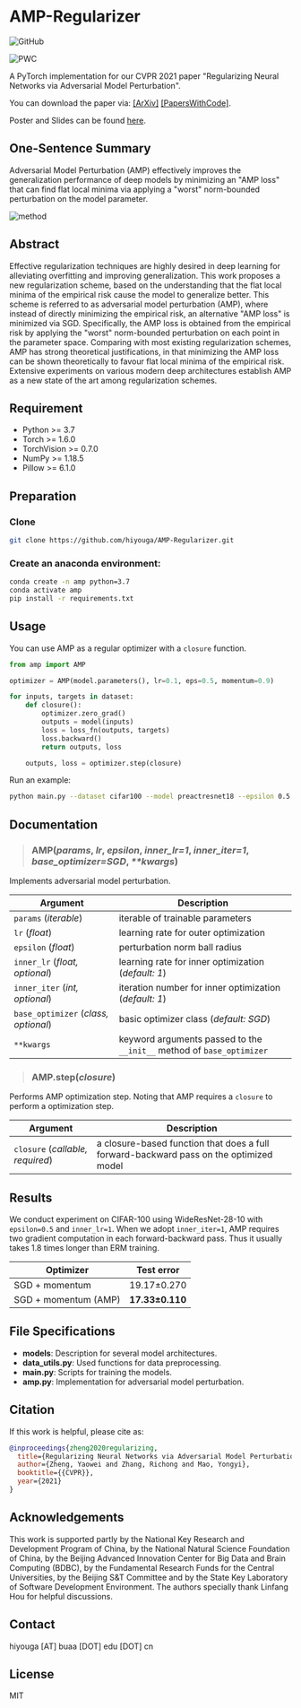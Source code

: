 # AMP-Regularizer

![GitHub](https://img.shields.io/github/license/hiyouga/amp-regularizer)

![PWC](https://img.shields.io/endpoint.svg?url=https://paperswithcode.com/badge/regularizing-neural-networks-via-adversarial/image-classification-on-svhn)

A PyTorch implementation for our CVPR 2021 paper "Regularizing Neural Networks via Adversarial Model Perturbation".

You can download the paper via: [[ArXiv]](https://arxiv.org/abs/2010.04925) [[PapersWithCode]](https://paperswithcode.com/paper/regularizing-neural-networks-via-adversarial).

Poster and Slides can be found [here](https://github.com/hiyouga/AMP-Poster-Slides-LaTeX).

## One-Sentence Summary

Adversarial Model Perturbation (AMP) effectively improves the generalization performance of deep models by minimizing an "AMP loss" that can find flat local minima via applying a "worst" norm-bounded perturbation on the model parameter.

![method](assets/method.jpg)

## Abstract

Effective regularization techniques are highly desired in deep learning for alleviating overfitting and improving generalization. This work proposes a new regularization scheme, based on the understanding that the flat local minima of the empirical risk cause the model to generalize better. This scheme is referred to as adversarial model perturbation (AMP), where instead of directly minimizing the empirical risk, an alternative "AMP loss" is minimized via SGD. Specifically, the AMP loss is obtained from the empirical risk by applying the "worst" norm-bounded perturbation on each point in the parameter space. Comparing with most existing regularization schemes, AMP has strong theoretical justifications, in that minimizing the AMP loss can be shown theoretically to favour flat local minima of the empirical risk. Extensive experiments on various modern deep architectures establish AMP as a new state of the art among regularization schemes. 

## Requirement

- Python >= 3.7
- Torch >= 1.6.0
- TorchVision >= 0.7.0
- NumPy >= 1.18.5
- Pillow >= 6.1.0

## Preparation

### Clone

```bash
git clone https://github.com/hiyouga/AMP-Regularizer.git
```

### Create an anaconda environment:

```bash
conda create -n amp python=3.7
conda activate amp
pip install -r requirements.txt
```

## Usage

You can use AMP as a regular optimizer with a `closure` function.

```python
from amp import AMP

optimizer = AMP(model.parameters(), lr=0.1, eps=0.5, momentum=0.9)

for inputs, targets in dataset:
    def closure():
        optimizer.zero_grad()
        outputs = model(inputs)
        loss = loss_fn(outputs, targets)
        loss.backward()
        return outputs, loss

    outputs, loss = optimizer.step(closure)
```

Run an example:

```bash
python main.py --dataset cifar100 --model preactresnet18 --epsilon 0.5 --inner_lr 1 --inner_iter 1
```

## Documentation

> ### **AMP(*params*, *lr*, *epsilon*, *inner_lr=1*, *inner_iter=1*, *base_optimizer=SGD*, *\*\*kwargs*)**

Implements adversarial model perturbation.

| Argument                             | Description                                                  |
| ------------------------------------ | ------------------------------------------------------------ |
| `params` (*iterable*)                | iterable of trainable parameters                             |
| `lr` (*float*)                       | learning rate for outer optimization                         |
| `epsilon` (*float*)                  | perturbation norm ball radius                                |
| `inner_lr` (*float, optional*)       | learning rate for inner optimization (*default: 1*)          |
| `inner_iter` (*int, optional*)       | iteration number for inner optimization (*default: 1*)       |
| `base_optimizer` (*class, optional*) | basic optimizer class (*default: SGD*)                       |
| `**kwargs`                           | keyword arguments passed to the `__init__` method of `base_optimizer` |

> ### **AMP.step(*closure*)**

Performs AMP optimization step. Noting that AMP requires a `closure` to perform a optimization step.

| Argument                         | Description                                                  |
| -------------------------------- | ------------------------------------------------------------ |
| `closure` (*callable, required*) | a closure-based function that does a full forward-backward pass on the optimized model |

## Results

We conduct experiment on CIFAR-100 using WideResNet-28-10 with `epsilon=0.5` and `inner_lr=1`. When we adopt `inner_iter=1`, AMP requires two gradient computation in each forward-backward pass. Thus it usually takes 1.8 times longer than ERM training.

| Optimizer            | Test error  |
| -------------------- | ----------- |
| SGD + momentum       | 19.17±0.270 |
| SGD + momentum (AMP) | **17.33±0.110** |

## File Specifications

- **models**: Description for several model architectures.
- **data_utils.py**: Used functions for data preprocessing.
- **main.py**: Scripts for training the models.
- **amp.py**: Implementation for adversarial model perturbation.

## Citation

If this work is helpful, please cite as:

```bibtex
@inproceedings{zheng2020regularizing,
  title={Regularizing Neural Networks via Adversarial Model Perturbation},
  author={Zheng, Yaowei and Zhang, Richong and Mao, Yongyi},
  booktitle={{CVPR}},
  year={2021}
}
```

## Acknowledgements

This work is supported partly by the National Key Research and Development Program of China, by the National Natural Science Foundation of China, by the Beijing Advanced Innovation Center for Big Data and Brain Computing (BDBC), by the Fundamental Research Funds for the Central Universities, by the Beijing S&T Committee and by the State Key Laboratory of Software Development Environment. The authors specially thank Linfang Hou for helpful discussions.

## Contact

hiyouga [AT] buaa [DOT] edu [DOT] cn

## License

MIT